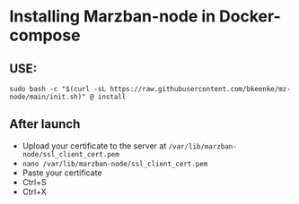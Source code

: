 # Installing Marzban-node in Docker-compose

## USE:
```
sudo bash -c "$(curl -sL https://raw.githubusercontent.com/bkeenke/mz-node/main/init.sh)" @ install
```
## After launch
- Upload your certificate to the server at `/var/lib/marzban-node/ssl_client_cert.pem`
- `nano /var/lib/marzban-node/ssl_client_cert.pem`
- Paste your certificate
- Ctrl+S
- Ctrl+X

